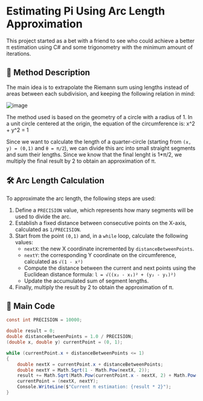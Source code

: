 # Estimating Pi Using Arc Length Approximation
This project started as a bet with a friend to see who could achieve a better π estimation using C# and some trigonometry with the minimum amount of iterations.

## 📌 Method Description
The main idea is to extrapolate the Riemann sum using lengths instead of areas between each subdivision, and keeping the following relation in mind:

![image](https://github.com/user-attachments/assets/03a4f029-058f-48cb-917b-9333bddda8a9)

The method used is based on the geometry of a circle with a radius of 1. In a unit circle centered at the origin, the equation of the circumference is:
x^2 + y^2 = 1


Since we want to calculate the length of a quarter-circle (starting from `(x, y) = (0,1)` and `θ = π/2`), we can divide this arc into small straight segments and sum their lengths. Since we know that the final lenght is 1*π/2, we multiply the final result by 2 to obtain an approximation of π.

## 🛠️ Arc Length Calculation
To approximate the arc length, the following steps are used:

1. Define a `PRECISION` value, which represents how many segments will be used to divide the arc.
2. Establish a fixed distance between consecutive points on the X-axis, calculated as `1/PRECISION`.
3. Start from the point `(0,1)` and, in a `while` loop, calculate the following values:
   - `nextX`: the new X coordinate incremented by `distanceBetweenPoints`.
   - `nextY`: the corresponding Y coordinate on the circumference, calculated as  `√(1 - x²)`
   - Compute the distance between the current and next points using the Euclidean distance formula:
     `l = √((x₂ - x₁)² + (y₂ - y₁)²)`
   - Update the accumulated sum of segment lengths.
4. Finally, multiply the result by 2 to obtain the approximation of π.

## 📜 Main Code
```csharp
const int PRECISION = 10000;

double result = 0;
double distanceBetweenPoints = 1.0 / PRECISION;
(double x, double y) currentPoint = (0, 1);

while (currentPoint.x + distanceBetweenPoints <= 1)
{
    double nextX = currentPoint.x + distanceBetweenPoints;
    double nextY = Math.Sqrt(1 - Math.Pow(nextX, 2));
    result += Math.Sqrt(Math.Pow(currentPoint.x - nextX, 2) + Math.Pow(currentPoint.y - nextY, 2));
    currentPoint = (nextX, nextY);
    Console.WriteLine($"Current π estimation: {result * 2}");
}

